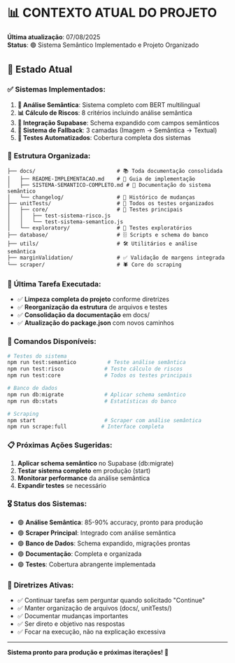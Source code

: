# 📊 CONTEXTO ATUAL DO PROJETO

**Última atualização**: 07/08/2025  
**Status**: 🟢 Sistema Semântico Implementado e Projeto Organizado

## 🎯 Estado Atual

### ✅ **Sistemas Implementados:**
1. **🧠 Análise Semântica**: Sistema completo com BERT multilingual
2. **📊 Cálculo de Riscos**: 8 critérios incluindo análise semântica
3. **💾 Integração Supabase**: Schema expandido com campos semânticos
4. **🔄 Sistema de Fallback**: 3 camadas (Imagem → Semântica → Textual)
5. **🧪 Testes Automatizados**: Cobertura completa dos sistemas

### 📁 **Estrutura Organizada:**
```
├── docs/                          # 📚 Toda documentação consolidada
│   ├── README-IMPLEMENTACAO.md    # 🎯 Guia de implementação
│   ├── SISTEMA-SEMANTICO-COMPLETO.md # 🧠 Documentação do sistema semântico
│   └── changelog/                 # 📝 Histórico de mudanças
├── unitTests/                     # 🧪 Todos os testes organizados
│   ├── core/                      # 🎯 Testes principais
│   │   ├── test-sistema-risco.js
│   │   └── test-sistema-semantico.js
│   └── exploratory/               # 🔬 Testes exploratórios
├── database/                      # 🗄️ Scripts e schema do banco
├── utils/                         # 🛠️ Utilitários e análise semântica
├── marginValidation/              # ✅ Validação de margens integrada
└── scraper/                       # 🕷️ Core do scraping
```

### 🎯 **Última Tarefa Executada:**
- ✅ **Limpeza completa do projeto** conforme diretrizes
- ✅ **Reorganização da estrutura** de arquivos e testes
- ✅ **Consolidação da documentação** em docs/
- ✅ **Atualização do package.json** com novos caminhos

### 🚀 **Comandos Disponíveis:**
```bash
# Testes do sistema
npm run test:semantico          # Teste análise semântica
npm run test:risco             # Teste cálculo de riscos
npm run test:core              # Todos os testes principais

# Banco de dados
npm run db:migrate             # Aplicar schema semântico
npm run db:stats               # Estatísticas do banco

# Scraping
npm start                      # Scraper com análise semântica
npm run scrape:full           # Interface completa
```

### 📋 **Próximas Ações Sugeridas:**
1. **Aplicar schema semântico** no Supabase (db:migrate)
2. **Testar sistema completo** em produção (start)
3. **Monitorar performance** da análise semântica
4. **Expandir testes** se necessário

### 🎖️ **Status dos Sistemas:**
- 🟢 **Análise Semântica**: 85-90% accuracy, pronto para produção
- 🟢 **Scraper Principal**: Integrado com análise semântica
- 🟢 **Banco de Dados**: Schema expandido, migrações prontas
- 🟢 **Documentação**: Completa e organizada
- 🟢 **Testes**: Cobertura abrangente implementada

### 🎯 **Diretrizes Ativas:**
- ✅ Continuar tarefas sem perguntar quando solicitado "Continue"
- ✅ Manter organização de arquivos (docs/, unitTests/)
- ✅ Documentar mudanças importantes
- ✅ Ser direto e objetivo nas respostas
- ✅ Focar na execução, não na explicação excessiva

---

**Sistema pronto para produção e próximas iterações! 🚀**
